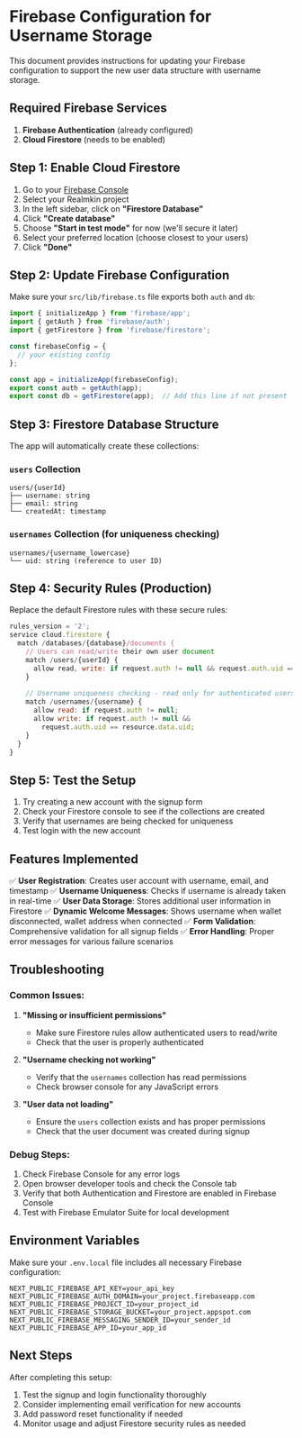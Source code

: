 # Firebase Configuration for Username Storage

This document provides instructions for updating your Firebase configuration to support the new user data structure with username storage.

## Required Firebase Services

1. **Firebase Authentication** (already configured)
2. **Cloud Firestore** (needs to be enabled)

## Step 1: Enable Cloud Firestore

1. Go to your [Firebase Console](https://console.firebase.google.com/)
2. Select your Realmkin project
3. In the left sidebar, click on **"Firestore Database"**
4. Click **"Create database"**
5. Choose **"Start in test mode"** for now (we'll secure it later)
6. Select your preferred location (choose closest to your users)
7. Click **"Done"**

## Step 2: Update Firebase Configuration

Make sure your `src/lib/firebase.ts` file exports both `auth` and `db`:

```typescript
import { initializeApp } from 'firebase/app';
import { getAuth } from 'firebase/auth';
import { getFirestore } from 'firebase/firestore';

const firebaseConfig = {
  // your existing config
};

const app = initializeApp(firebaseConfig);
export const auth = getAuth(app);
export const db = getFirestore(app);  // Add this line if not present
```

## Step 3: Firestore Database Structure

The app will automatically create these collections:

### `users` Collection
```
users/{userId}
├── username: string
├── email: string
└── createdAt: timestamp
```

### `usernames` Collection (for uniqueness checking)
```
usernames/{username_lowercase}
└── uid: string (reference to user ID)
```

## Step 4: Security Rules (Production)

Replace the default Firestore rules with these secure rules:

```javascript
rules_version = '2';
service cloud.firestore {
  match /databases/{database}/documents {
    // Users can read/write their own user document
    match /users/{userId} {
      allow read, write: if request.auth != null && request.auth.uid == userId;
    }
    
    // Username uniqueness checking - read only for authenticated users
    match /usernames/{username} {
      allow read: if request.auth != null;
      allow write: if request.auth != null && 
        request.auth.uid == resource.data.uid;
    }
  }
}
```

## Step 5: Test the Setup

1. Try creating a new account with the signup form
2. Check your Firestore console to see if the collections are created
3. Verify that usernames are being checked for uniqueness
4. Test login with the new account

## Features Implemented

✅ **User Registration**: Creates user account with username, email, and timestamp
✅ **Username Uniqueness**: Checks if username is already taken in real-time
✅ **User Data Storage**: Stores additional user information in Firestore
✅ **Dynamic Welcome Messages**: Shows username when wallet disconnected, wallet address when connected
✅ **Form Validation**: Comprehensive validation for all signup fields
✅ **Error Handling**: Proper error messages for various failure scenarios

## Troubleshooting

### Common Issues:

1. **"Missing or insufficient permissions"**
   - Make sure Firestore rules allow authenticated users to read/write
   - Check that the user is properly authenticated

2. **"Username checking not working"**
   - Verify that the `usernames` collection has read permissions
   - Check browser console for any JavaScript errors

3. **"User data not loading"**
   - Ensure the `users` collection exists and has proper permissions
   - Check that the user document was created during signup

### Debug Steps:

1. Check Firebase Console for any error logs
2. Open browser developer tools and check the Console tab
3. Verify that both Authentication and Firestore are enabled in Firebase Console
4. Test with Firebase Emulator Suite for local development

## Environment Variables

Make sure your `.env.local` file includes all necessary Firebase configuration:

```env
NEXT_PUBLIC_FIREBASE_API_KEY=your_api_key
NEXT_PUBLIC_FIREBASE_AUTH_DOMAIN=your_project.firebaseapp.com
NEXT_PUBLIC_FIREBASE_PROJECT_ID=your_project_id
NEXT_PUBLIC_FIREBASE_STORAGE_BUCKET=your_project.appspot.com
NEXT_PUBLIC_FIREBASE_MESSAGING_SENDER_ID=your_sender_id
NEXT_PUBLIC_FIREBASE_APP_ID=your_app_id
```

## Next Steps

After completing this setup:
1. Test the signup and login functionality thoroughly
2. Consider implementing email verification for new accounts
3. Add password reset functionality if needed
4. Monitor usage and adjust Firestore security rules as needed
